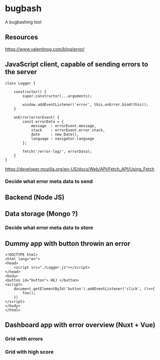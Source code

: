 # bugbash
A bugbashing tool

## Resources
https://www.valentinog.com/blog/error/

## JavaScript client, capable of sending errors to the server
``` 
class Logger {

    constructor() {
        super.constructor(...arguments);

        window.addEventListener('error', this.onError.bind(this));
    }

    onError(errorEvent) {
        const errorData = {
            message  : errorEvent.message,
            stack    : errorEvent.error.stack,
            date     : new Date(),
            language : navigator.language
        };
        
        fetch('/error-log/', errorData);
    }
}
```

https://developer.mozilla.org/en-US/docs/Web/API/Fetch_API/Using_Fetch

### Decide what error meta data to send

## Backend (Node JS)
### 

## Data storage (Mongo ?)
### Decide what error meta data to store


## Dummy app with button throwin an error
```
<!DOCTYPE html>
<html lang="en">
<head>
	<script src="./Logger.js"></script>
</head>
<body>
<button id="button"> HEJ </button>
<script>
	document.getElementById('button').addEventListener('click', ()=>{
		foo();
	})
</script>
</body>
</html>

```

## Dashboard app with error overview (Nuxt + Vue)

### Grid with errors

### Grid with high score
